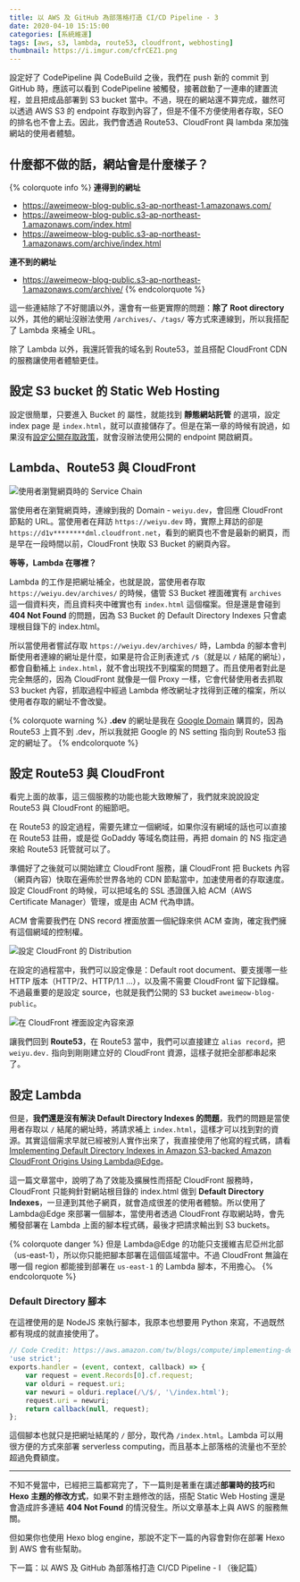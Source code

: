 ```yaml
---
title: 以 AWS 及 GitHub 為部落格打造 CI/CD Pipeline - 3
date: 2020-04-10 15:15:00
categories: [系統維運]
tags: [aws, s3, lambda, route53, cloudfront, webhosting]
thumbnail: https://i.imgur.com/cfrCEZ1.png
---
```


設定好了 CodePipeline 與 CodeBuild 之後，我們在 push 新的 commit 到 GitHub 時，應該可以看到 CodePipeline 被觸發，接著啟動了一連串的建置流程，並且把成品部署到 S3 bucket 當中。不過，現在的網站還不算完成，雖然可以透過 AWS S3 的 endpoint 存取到內容了，但是不僅不方便使用者存取，SEO 的排名也不會上去。因此，我們會透過 Route53、CloudFront 與 lambda 來加強網站的使用者體驗。

<!-- more -->

## 什麼都不做的話，網站會是什麼樣子？

{% colorquote info %}
**連得到的網址**
* https://aweimeow-blog-public.s3-ap-northeast-1.amazonaws.com/
* https://aweimeow-blog-public.s3-ap-northeast-1.amazonaws.com/index.html
* https://aweimeow-blog-public.s3-ap-northeast-1.amazonaws.com/archive/index.html

**連不到的網址**
* https://aweimeow-blog-public.s3-ap-northeast-1.amazonaws.com/archive/
{% endcolorquote %}

這一些連結除了不好閱讀以外，還會有一些更實際的問題：**除了 Root directory** 以外，其他的網址沒辦法使用 `/archives/`、`/tags/` 等方式來連線到，所以我搭配了 Lambda 來補全 URL。

除了 Lambda 以外，我還託管我的域名到 Route53，並且搭配 CloudFront CDN 的服務讓使用者體驗更佳。

## 設定 S3 bucket 的 Static Web Hosting

設定很簡單，只要進入 Bucket 的 屬性，就能找到 **靜態網站託管** 的選項，設定 index page 是 `index.html`，就可以直接儲存了。但是在第一章的時候有說過，如果沒有[設定公開存取政策](/aws-codepipeline-build-cicd-blog-1/#設定-CodeBuild-的-bucket-access-權限)，就會沒辦法使用公開的 endpoint 開啟網頁。

## Lambda、Route53 與 CloudFront

![使用者瀏覽網頁時的 Service Chain](https://i.imgur.com/vWLToJf.png)

當使用者在瀏覽網頁時，連線到我的 Domain - `weiyu.dev`，會回應 CloudFront 節點的 URL。當使用者在拜訪 `https://weiyu.dev` 時，實際上拜訪的卻是 `https://d1v********dml.cloudfront.net`，看到的網頁也不會是最新的網頁，而是早在一段時間以前，CloudFront 快取 S3 Bucket 的網頁內容。

**等等，Lambda 在哪裡？**

Lambda 的工作是把網址補全，也就是說，當使用者存取 `https://weiyu.dev/archives/` 的時候，儘管 S3 Bucket 裡面確實有 `archives` 這一個資料夾，而且資料夾中確實也有 `index.html` 這個檔案。但是還是會碰到 **404 Not Found** 的問題，因為 S3 Bucket 的 Default Directory Indexes 只會處理根目錄下的 index.html。

所以當使用者嘗試存取 `https://weiyu.dev/archives/` 時，Lambda 的腳本會判斷使用者連線的網址是什麼，如果是符合正則表達式 `/$`（就是以 `/` 結尾的網址），都會自動補上 `index.html`，就不會出現找不到檔案的問題了。而且使用者對此是完全無感的，因為 CloudFront 就像是一個 Proxy 一樣，它會代替使用者去抓取 S3 bucket 內容，抓取過程中經過 Lambda 修改網址才找得到正確的檔案，所以使用者存取的網址不會改變。

{% colorquote warning %}
**.dev** 的網址是我在 [Google Domain](https://domain.google/) 購買的，因為 Route53 上買不到 .dev，所以我就把 Google 的 NS setting 指向到 Route53 指定的網址了。
{% endcolorquote %}

## 設定 Route53 與 CloudFront

看完上面的故事，這三個服務的功能也能大致瞭解了，我們就來說說設定 Route53 與 CloudFront 的細節吧。

在 Route53 的設定過程，需要先建立一個網域，如果你沒有網域的話也可以直接在 Route53 註冊，或是從 GoDaddy 等域名商註冊，再把 domain 的 NS 指定過來給 Route53 託管就可以了。

準備好了之後就可以開始建立 CloudFront 服務，讓 CloudFront 把 Buckets 內容（網頁內容）快取在遍佈於世界各地的 CDN 節點當中，加速使用者的存取速度。設定 CloudFront 的時候，可以把域名的 SSL 憑證匯入給 ACM（AWS Certificate Manager）管理，或是由 ACM 代為申請。

ACM 會需要我們在 DNS record 裡面放置一個紀錄來供 ACM 查詢，確定我們擁有這個網域的控制權。

![設定 CloudFront 的 Distribution](https://i.imgur.com/PZR2KMY.png)

在設定的過程當中，我們可以設定像是：Default root document、要支援哪一些 HTTP 版本（HTTP/2、HTTP/1.1 ...），以及需不需要 CloudFront 留下記錄檔。不過最重要的是設定 source，也就是我們公開的 S3 bucket `aweimeow-blog-public`。

![在 CloudFront 裡面設定內容來源](https://i.imgur.com/gUjdGD7.png)

讓我們回到 **Route53**，在 Route53 當中，我們可以直接建立 `alias record`，把 `weiyu.dev.` 指向到剛剛建立好的 CloudFront 資源，這樣子就把全部都串起來了。

## 設定 Lambda

但是，**我們還是沒有解決 Default Directory Indexes 的問題**，我們的問題是當使用者存取以 `/` 結尾的網址時，將請求補上 `index.html`，這樣才可以找到對的資源。其實這個需求早就已經被別人實作出來了，我直接使用了他寫的程式碼，請看 [Implementing Default Directory Indexes in Amazon S3-backed Amazon CloudFront Origins Using Lambda@Edge](https://aws.amazon.com/tw/blogs/compute/implementing-default-directory-indexes-in-amazon-s3-backed-amazon-cloudfront-origins-using-lambdaedge/)。

這一篇文章當中，說明了為了效能及擴展性而搭配 CloudFront 服務時，CloudFront 只能夠針對網站根目錄的 index.html 做到 **Default Directory Indexes**，一旦連到其他子網頁，就會造成很差的使用者體驗。所以使用了 Lambda@Edge 來部署一個腳本，當使用者透過 CloudFront 存取網站時，會先觸發部署在 Lambda 上面的腳本程式碼，最後才把請求輸出到 S3 buckets。

{% colorquote danger %}
但是 Lambda@Edge 的功能只支援維吉尼亞州北部（us-east-1），所以你只能把腳本部署在這個區域當中。不過 CloudFront 無論在哪一個 region 都能接到部署在 `us-east-1` 的 Lambda 腳本，不用擔心。
{% endcolorquote %}

### Default Directory 腳本

在這裡使用的是 NodeJS 來執行腳本，我原本也想要用 Python 來寫，不過既然都有現成的就直接使用了。

```javascript
// Code Credit: https://aws.amazon.com/tw/blogs/compute/implementing-default-directory-indexes-in-amazon-s3-backed-amazon-cloudfront-origins-using-lambdaedge/
'use strict';
exports.handler = (event, context, callback) => {
    var request = event.Records[0].cf.request;
    var olduri = request.uri;
    var newuri = olduri.replace(/\/$/, '\/index.html');
    request.uri = newuri;
    return callback(null, request);
};
```

這個腳本也就只是把網址結尾的 `/` 部分，取代為 `/index.html`。Lambda 可以用很方便的方式來部署 serverless computing，而且基本上部落格的流量也不至於超過免費額度。

<hr>

不知不覺當中，已經把三篇都寫完了，下一篇則是著重在講述**部署時的技巧**和 **Hexo 主題的修改方式**，如果不對主題修改的話，搭配 Static Web Hosting 還是會造成許多連結 **404 Not Found** 的情況發生。所以文章基本上與 AWS 的服務無關。

但如果你也使用 Hexo blog engine，那說不定下一篇的內容會對你在部署 Hexo 到 AWS 會有些幫助。

下一篇：以 AWS 及 GitHub 為部落格打造 CI/CD Pipeline - I （後記篇）
